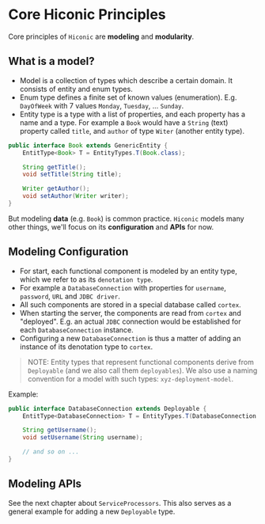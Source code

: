 # Core Hiconic Principles

Core principles of `Hiconic` are **modeling** and **modularity**.

## What is a model?

* Model is a collection of types which describe a certain domain. It consists of entity and enum types.
* Enum type defines a finite set of known values (enumeration). E.g. `DayOfWeek` with 7 values `Monday`, `Tuesday`, ... `Sunday`.
* Entity type is a type with a list of properties, and each property has a name and a type. For example a `Book` would have a `String` (text) property called `title`, and `author` of type `Witer` (another entity type).

```java
public interface Book extends GenericEntity {
    EntitType<Book> T = EntityTypes.T(Book.class);

    String getTitle();
    void setTitle(String title);

    Writer getAuthor();
    void setAuthor(Writer writer);
}
```

But modeling **data** (e.g. `Book`) is common practice. `Hiconic` models many other things, we'll focus on its **configuration** and **APIs** for now.

## Modeling Configuration

* For start, each functional component is modeled by an entity type, which we refer to as its `denotation type`.
* For example a `DatabaseConnection` with properties for `username`, `password`, `URL` and `JDBC driver`.
* All such components are stored in a special database called `cortex`.
* When starting the server, the components are read from `cortex` and "deployed". E.g. an actual `JDBC` connection would be established for each `DatabaseConnection` instance.
* Configuring a new `DatabaseConnection` is thus a matter of adding an instance of its denotation type to `cortex`.

> NOTE: Entity types that represent functional components derive from `Deployable` (and we also call them `deployables`). We also use a naming convention for a model with such types: `xyz-deployment-model`.

Example:

```java
public interface DatabaseConnection extends Deployable {
    EntitType<DatabaseConnection> T = EntityTypes.T(DatabaseConnection.class);

    String getUsername();
    void setUsername(String username);

    // and so on ...
}
```

## Modeling APIs

See the next chapter about `ServiceProcessors`. This also serves as a general example for adding a new `Deployable` type.